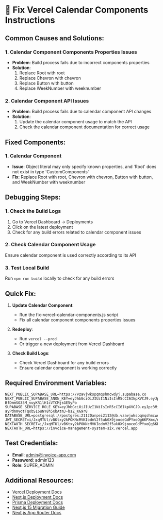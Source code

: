 
# 🔧 Fix Vercel Calendar Components Instructions

## Common Causes and Solutions:

### 1. Calendar Component Components Properties Issues
- **Problem**: Build process fails due to incorrect components properties
- **Solution**: 
  1. Replace Root with root
  2. Replace Chevron with chevron
  3. Replace Button with button
  4. Replace WeekNumber with weeknumber

### 2. Calendar Component API Issues
- **Problem**: Build process fails due to calendar component API changes
- **Solution**: 
  1. Update the calendar component usage to match the API
  2. Check the calendar component documentation for correct usage

## Fixed Components:

### 1. Calendar Component
- **Issue**: Object literal may only specify known properties, and 'Root' does not exist in type 'CustomComponents'
- **Fix**: Replace Root with root, Chevron with chevron, Button with button, and WeekNumber with weeknumber

## Debugging Steps:

### 1. Check the Build Logs
1. Go to Vercel Dashboard → Deployments
2. Click on the latest deployment
3. Check for any build errors related to calendar component issues

### 2. Check Calendar Component Usage
Ensure calendar component is used correctly according to its API

### 3. Test Local Build
Run `npm run build` locally to check for any build errors

## Quick Fix:

1. **Update Calendar Component**:
   - Run the fix-vercel-calendar-components.js script
   - Fix all calendar component components properties issues

2. **Redeploy**:
   - Run `vercel --prod`
   - Or trigger a new deployment from Vercel Dashboard

3. **Check Build Logs**:
   - Check Vercel Dashboard for any build errors
   - Ensure calendar component is working correctly

## Required Environment Variables:

```
NEXT_PUBLIC_SUPABASE_URL=https://vzavjwkspqmqshmcwdyj.supabase.co
NEXT_PUBLIC_SUPABASE_ANON_KEY=eyJhbGciOiJIUzI1NiIsInR5cCI6IkpXVCJ9.eyJpc3MiOiJzdXBhYmFzZSIsInJlZiI6InZ6YXZqd2tzcHFtcXNobWN3ZHlqIiwicm9sZSI6ImFub24iLCJpYXQiOjE3NTk4OTExMjEsImV4cCI6MjA3NTQ2NzEyMX0.YOFjpw21w-BfDmmSG33M_vuyKR1lH1cVTCMjsGE5yPo
SUPABASE_SERVICE_ROLE_KEY=eyJhbGciOiJIUzI1NiIsInR5cCI6IkpXVCJ9.eyJpc3MiOiJzdXBhYmFzZSIsInJlZiI6InZ6YXZqd2tzcHFtcXNobWN3ZHlqIiwicm9sZSI6InNlcnZpY2Vfcm9sZSIsImlhdCI6MTc1OTg5MTEyMSwiZXhwIjoyMDc1NDY3MTIxfQ.tRx2-ayPdn0yotTqobS16uNY8h5KbAtmJ-bsZ_KG9r8
DATABASE_URL=postgresql://postgres:2112Danpei2112@db.vzavjwkspqmqshmcwdyj.supabase.co:5432/postgres
JWT_SECRET=i/JxqMTUl/vBKtxy2kPOKNcMVKIodmV2f5uk0X9jooceGdPYxoQg6KPXmx/uAaENhQoDhudBbLuhKxkiA3u+cA==
NEXTAUTH_SECRET=i/JxqMTUl/vBKtxy2kPOKNcMVKIodmV2f5uk0X9jooceGdPYxoQg6KPXmx/uAaENhQoDhudBbLuhKxkiA3u+cA==
NEXTAUTH_URL=https://invoice-management-system-six.vercel.app
```

## Test Credentials:

- **Email**: admin@invoice-app.com
- **Password**: admin123
- **Role**: SUPER_ADMIN

## Additional Resources:

- [Vercel Deployment Docs](https://vercel.com/docs/concepts/deployments)
- [Next.js Deployment Docs](https://nextjs.org/docs/deployment)
- [Prisma Deployment Docs](https://www.prisma.io/docs/guides/deployment)
- [Next.js 15 Migration Guide](https://nextjs.org/docs/messages/next-upgrade)
- [Next.js App Router Docs](https://nextjs.org/docs/app)
